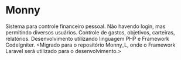 # Monny
Sistema para controle financeiro pessoal. Não havendo login, mas permitindo diversos usuários. Controle de gastos, objetivos, carteiras, relatórios.
Desenvolvimento utilizando linguagem PHP e Framework CodeIgniter.
<Migrado para o repositório Monny_L, onde o Framework Laravel será utilizado para o desenvolvimento.>
